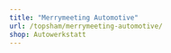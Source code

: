 ```yaml
---
title: "Merrymeeting Automotive"
url: /topsham/merrymeeting-automotive/
shop: Autowerkstatt
---
```

